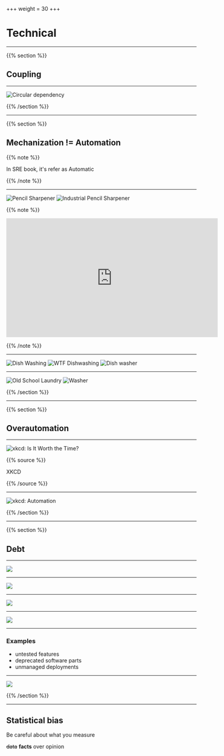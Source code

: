 +++
weight = 30
+++

# Technical

---

{{% section %}}

## Coupling

---

![Circular dependency](https://d2908q01vomqb2.cloudfront.net/b7eb6c689c037217079766fdb77c3bac3e51cb4c/2019/03/19/CircularDependencyIllustration.png)

{{% /section %}}

---

{{% section %}}

## Mechanization != Automation

{{% note %}}

In SRE book, it's refer as Automatic

{{% /note %}}

---

<section>
  <img alt="Pencil Sharpener" src="https://images-na.ssl-images-amazon.com/images/I/61gh5EMfteL._AC_SY355_.jpg">
  <img alt="Industrial Pencil Sharpener" src="/industrial_pencil_sharpener.webp">
</section>

{{% note %}}

<iframe width="560" height="315" src="https://www.youtube-nocookie.com/embed/HPs9EGBhl7M" frameborder="0" allow="accelerometer; autoplay; encrypted-media; gyroscope; picture-in-picture" allowfullscreen></iframe>

{{% /note %}}

---

<section>
  <img alt="Dish Washing" src="/dishwashing.webp">
  <img alt="WTF Dishwashing" src="/dishwashing_wtf.webp">
  <img alt="Dish washer" src="/dishwasher.webp">
</section>

---

  <img alt="Old School Laundry" src="/old_laundry.webp">
  <img alt="Washer" src="/laundry.gif">

{{% /section %}}

---

{{% section %}}

## Overautomation

---

![xkcd: Is It Worth the Time?](/overautomation1.png)

{{% source %}}

XKCD

{{% /source %}}

---

![xkcd: Automation](/overautomation2.png)

{{% /section %}}

---

{{% section %}}

## Debt

---

![](/technical_debt-1.png)

---

![](/technical_debt-2.png)

---

![](/technical_debt-3.png)

---

![](/technical_debt-4.png)

---

### Examples

- untested features
- deprecated software parts
- unmanaged deployments

---

![](/technical_debt-5.jpeg)

{{% /section %}}

---

## Statistical bias

Be careful about what you measure

~~data~~ **facts** over opinion
